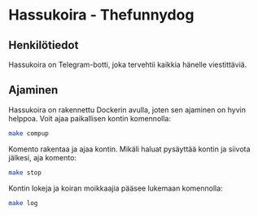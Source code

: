 # Hassukoira - Thefunnydog

## Henkilötiedot

Hassukoira on Telegram-botti, joka tervehtii kaikkia hänelle viestittäviä.

## Ajaminen

Hassukoira on rakennettu Dockerin avulla, joten sen ajaminen on hyvin helppoa. Voit ajaa paikallisen kontin komennolla:

```bash
make compup
```

Komento rakentaa ja ajaa kontin. Mikäli haluat pysäyttää kontin ja siivota jälkesi, aja komento:

```bash
make stop
```

Kontin lokeja ja koiran moikkaajia pääsee lukemaan komennolla:

```bash
make log
```
